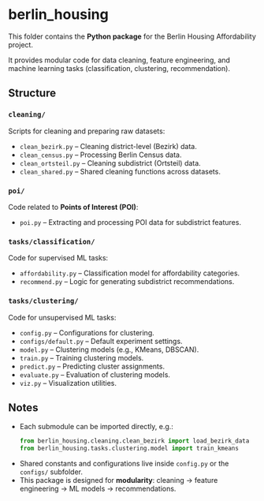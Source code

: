 # berlin_housing

This folder contains the **Python package** for the Berlin Housing Affordability project.  

It provides modular code for data cleaning, feature engineering, and machine learning tasks (classification, clustering, recommendation).

## Structure

### `cleaning/`

Scripts for cleaning and preparing raw datasets:

- `clean_bezirk.py` – Cleaning district-level (Bezirk) data.  
- `clean_census.py` – Processing Berlin Census data.  
- `clean_ortsteil.py` – Cleaning subdistrict (Ortsteil) data.  
- `clean_shared.py` – Shared cleaning functions across datasets.  

### `poi/`

Code related to **Points of Interest (POI)**:

- `poi.py` – Extracting and processing POI data for subdistrict features.  

### `tasks/classification/`

Code for supervised ML tasks:

- `affordability.py` – Classification model for affordability categories.  
- `recommend.py` – Logic for generating subdistrict recommendations.  

### `tasks/clustering/`

Code for unsupervised ML tasks:

- `config.py` – Configurations for clustering.  
- `configs/default.py` – Default experiment settings.  
- `model.py` – Clustering models (e.g., KMeans, DBSCAN).  
- `train.py` – Training clustering models.  
- `predict.py` – Predicting cluster assignments.  
- `evaluate.py` – Evaluation of clustering models.  
- `viz.py` – Visualization utilities.  

## Notes
- Each submodule can be imported directly, e.g.:
  ```python
  from berlin_housing.cleaning.clean_bezirk import load_bezirk_data
  from berlin_housing.tasks.clustering.model import train_kmeans
  ```
- Shared constants and configurations live inside `config.py` or the `configs/` subfolder.
- This package is designed for **modularity**: cleaning → feature engineering → ML models → recommendations.